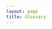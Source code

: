 ```yaml
---
layout: page
title: Glossary
---
```

<html lang= "eng">
  <head>
    <title> Glossary of all connected terms: </title>
    <style>
    </style>
  </head>
  <body>
    <div id = "list_of_terms"></div>
    <script>
    
    
    
    </script>
    <footer></footer>
  </body>
  
</html>
  
